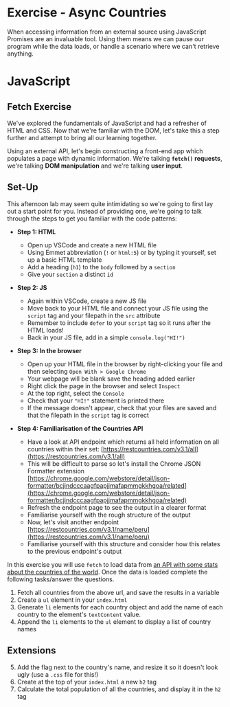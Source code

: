 # Exercise - Async Countries

When accessing information from an external source using JavaScript Promises are an invaluable tool. Using them means we can pause our program while the data loads, or handle a scenario where we can't retrieve anything.

# JavaScript

## Fetch Exercise

We've explored the fundamentals of JavaScript and had a refresher of HTML and CSS. Now that we're familiar with the DOM, let's take this a step further and attempt to bring all our learning together. 

Using an external API, let's begin constructing a front-end app which populates a page with dynamic information. We're talking **`fetch()` requests**, we're talking **DOM manipulation** and we're talking **user input**.

## Set-Up

This afternoon lab may seem quite intimidating so we're going to first lay out a start point for you. Instead of providing one, we're going to talk through the steps to get you familiar with the code patterns:

- **Step 1: HTML**
	- Open up VSCode and create a new HTML file
	- Using Emmet abbreviation (`!` or `html:5`) or by typing it yourself, set up a basic HTML template
	- Add a heading (`h1`) to the `body` followed by a `section`
	- Give your `section` a distinct `id`

- **Step 2: JS**
	- Again within VSCode, create a new JS file
	- Move back to your HTML file and connect your JS file using the `script` tag and your filepath in the `src` attribute
	- Remember to include `defer` to your `script` tag so it runs after the HTML loads!
	- Back in your JS file, add in a simple `console.log("HI!")`

- **Step 3: In the browser**	
	- Open up your HTML file in the browser by right-clicking your file and then selecting `Open With > Google Chrome`
	- Your webpage will be blank save the heading added earlier
	- Right click the page in the browser and select `Inspect`
	- At the top right, select the `Console`
	- Check that your `"HI!"` statement is printed there
	- If the message doesn't appear, check that your files are saved and that the filepath in the `script` tag is correct

- **Step 4: Familiarisation of the Countries API**
	- Have a look at API endpoint which returns all held information on all countries within their set: [https://restcountries.com/v3.1/all](https://restcountries.com/v3.1/all)
	- This will be difficult to parse so let's install the Chrome JSON Formatter extension [https://chrome.google.com/webstore/detail/json-formatter/bcjindcccaagfpapjjmafapmmgkkhgoa/related](https://chrome.google.com/webstore/detail/json-formatter/bcjindcccaagfpapjjmafapmmgkkhgoa/related)
	- Refresh the endpoint page to see the output in a clearer format
	- Familiarise yourself with the rough structure of the output
	- Now, let's visit another endpoint [https://restcountries.com/v3.1/name/peru](https://restcountries.com/v3.1/name/peru)
	- Familiarise yourself with this structure and consider how this relates to the previous endpoint's output


In this exercise you will use `fetch` to load data from [an API with some stats about the countries of the world](https://restcountries.com/v3.1/all). Once the data is loaded complete the following tasks/answer the questions.

1. Fetch all countries from the above url, and save the results in a variable
2. Create a `ul` element in your `index.html`
3. Generate `li` elements for each country object and add the name of each country to the element's `textContent` value.
4. Append the `li` elements to the `ul` element to display a list of country names

## Extensions

5. Add the flag next to the country's name, and resize it so it doesn't look ugly (use a `.css` file for this!)
6. Create at the top of your `index.html` a new `h2` tag
7. Calculate the total population of all the countries, and display it in the `h2` tag
